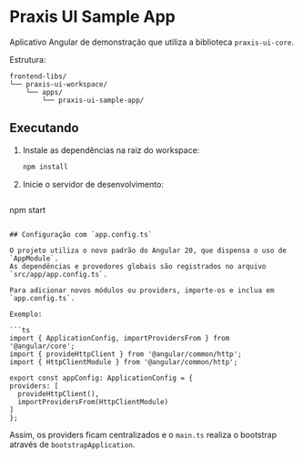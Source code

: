 # Praxis UI Sample App

Aplicativo Angular de demonstração que utiliza a biblioteca `praxis-ui-core`.

Estrutura:
```
frontend-libs/
└── praxis-ui-workspace/
    └── apps/
        └── praxis-ui-sample-app/
```

## Executando

1. Instale as dependências na raiz do workspace:
   ```bash
   npm install
   ```
2. Inicie o servidor de desenvolvimento:
   ```bash
  npm start
  ```

## Configuração com `app.config.ts`

O projeto utiliza o novo padrão do Angular 20, que dispensa o uso de `AppModule`.
As dependências e provedores globais são registrados no arquivo `src/app/app.config.ts`.

Para adicionar novos módulos ou providers, importe-os e inclua em `app.config.ts`.

Exemplo:

```ts
import { ApplicationConfig, importProvidersFrom } from '@angular/core';
import { provideHttpClient } from '@angular/common/http';
import { HttpClientModule } from '@angular/common/http';

export const appConfig: ApplicationConfig = {
  providers: [
    provideHttpClient(),
    importProvidersFrom(HttpClientModule)
  ]
};
```

Assim, os providers ficam centralizados e o `main.ts` realiza o bootstrap através de `bootstrapApplication`.
